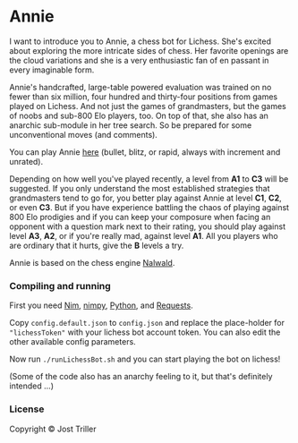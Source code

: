 # Annie

I want to introduce you to Annie, a chess bot for Lichess. She's excited about exploring the more intricate sides of chess. Her favorite openings are the cloud variations and she is a very enthusiastic fan of en passant in every imaginable form.

Annie's handcrafted, large-table powered evaluation was trained on no fewer than six million, four hundred and thirty-four positions from games played on Lichess. And not just the games of grandmasters, but the games of noobs and sub-800 Elo players, too. On top of that, she also has an anarchic sub-module in her tree search. So be prepared for some unconventional moves (and comments).

You can play Annie [here](https://lichess.org/@/Annie_Archy) (bullet, blitz, or rapid, always with increment and unrated).

Depending on how well you've played recently, a level from **A1** to **C3** will be suggested. If you only understand the most established strategies that grandmasters tend to go for, you better play against Annie at level **C1**, **C2**, or even **C3**. But if you have experience battling the chaos of playing against 800 Elo prodigies and if you can keep your composure when facing an opponent with a question mark next to their rating, you should play against level **A3**, **A2**, or if you're really mad, against level **A1**. All you players who are ordinary that it hurts, give the **B** levels a try.

Annie is based on the chess engine [Nalwald](https://gitlab.com/tsoj/Nalwald).

### Compiling and running

First you need [Nim](https://nim-lang.org/), [nimpy](https://github.com/yglukhov/nimpy), [Python](https://www.python.org/), and [Requests](https://pypi.org/project/requests/).

Copy `config.default.json` to `config.json` and replace the place-holder for `"lichessToken"` with your lichess bot account token. You can also edit the other available config parameters.

Now run `./runLichessBot.sh` and you can start playing the bot on lichess!

(Some of the code also has an anarchy feeling to it, but that's definitely intended ...)

### License

Copyright © Jost Triller
